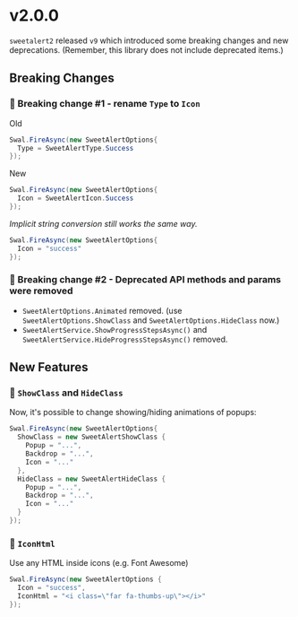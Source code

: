 ﻿# v2.0.0

`sweetalert2` released `v9` which introduced some breaking changes and new deprecations. (Remember, this library does not include deprecated items.)

## Breaking Changes

### 🔴 Breaking change #1 - rename `Type` to `Icon`

Old

```cs
Swal.FireAsync(new SweetAlertOptions{
  Type = SweetAlertType.Success
});
```

New

```cs
Swal.FireAsync(new SweetAlertOptions{
  Icon = SweetAlertIcon.Success
});
```

_Implicit string conversion still works the same way._

```cs
Swal.FireAsync(new SweetAlertOptions{
  Icon = "success"
});
```

### 🔴 Breaking change #2 - Deprecated API methods and params were removed

* `SweetAlertOptions.Animated` removed. (use `SweetAlertOptions.ShowClass` and `SweetAlertOptions.HideClass` now.)
* `SweetAlertService.ShowProgressStepsAsync()` and `SweetAlertService.HideProgressStepsAsync()` removed.

## New Features

### 🎉 `ShowClass` and `HideClass`

Now, it's possible to change showing/hiding animations of popups:

```cs
Swal.FireAsync(new SweetAlertOptions{
  ShowClass = new SweetAlertShowClass {
    Popup = "...",
    Backdrop = "...",
    Icon = "..."
  },
  HideClass = new SweetAlertHideClass {
    Popup = "...",
    Backdrop = "...",
    Icon = "..."
  }
});
```

### 🎉 `IconHtml`

Use any HTML inside icons (e.g. Font Awesome)

```cs
Swal.FireAsync(new SweetAlertOptions {
  Icon = "success",
  IconHtml = "<i class=\"far fa-thumbs-up\"></i>"
});
```
